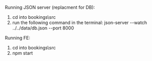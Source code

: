 Running JSON server (replacment for DB):

1. cd into bookings\src
2. run the following command in the terminal:
   json-server --watch ../../data/db.json --port 8000

Running FE:

1. cd into bookings\src
2. npm start
